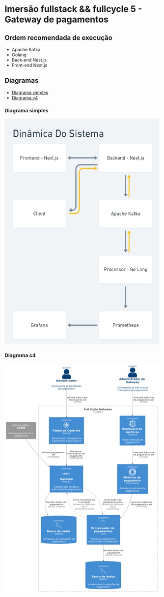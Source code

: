 # Imersão fullstack && fullcycle 5 - Gateway de pagamentos

## Ordem recomendada de execução

- Apache Kafka
- Golang
- Back-end Nest.js
- Front-end Next.js

## Diagramas

- [Diagrama simples](#diagrama-simples)
- [Diagrama c4](#diagrama-c4)

### Diagrama simples

![dinamica](dynamics-system.jpg)

### Diagrama c4

![dinamica-c4](dynamics-system-c4.jpg)
